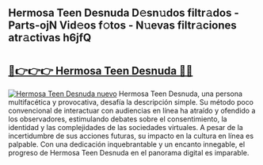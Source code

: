 ## Hermosa Teen Desnuda D𝚎sn𝚞dos filtr𝚊dos - Parts-ojN Vid𝚎os f𝚘tos - N𝚞evas filtr𝚊ciones atr𝚊ctivas h6jfQ

# <h2><a href="http://mb1wf5.tromn.icu/?c=Hermosa+Teen+Desnuda">🔗👉👉👉 Hermosa Teen Desnuda 🔗🔗</a></h2>

[![Hermosa Teen Desnuda nuevo](https://i.imgur.com/pEAQMta.gif)](http://mb1wf5.tromn.icu/?c=Hermosa+Teen+Desnuda)
Hermosa Teen Desnuda, una persona multifacética y provocativa, desafía la descripción simple. Su método poco convencional de interactuar con audiencias en línea ha atraído y ofendido a los observadores, estimulando debates sobre el consentimiento, la identidad y las complejidades de las sociedades virtuales. A pesar de la incertidumbre de sus acciones futuras, su impacto en la cultura en línea es palpable. Con una dedicación inquebrantable y un encanto innegable, el progreso de Hermosa Teen Desnuda en el panorama digital es imparable.
